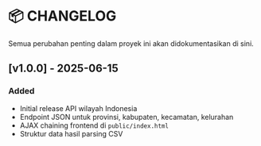# 📦 CHANGELOG

Semua perubahan penting dalam proyek ini akan didokumentasikan di sini.

## [v1.0.0] - 2025-06-15
### Added
- Initial release API wilayah Indonesia
- Endpoint JSON untuk provinsi, kabupaten, kecamatan, kelurahan
- AJAX chaining frontend di `public/index.html`
- Struktur data hasil parsing CSV

